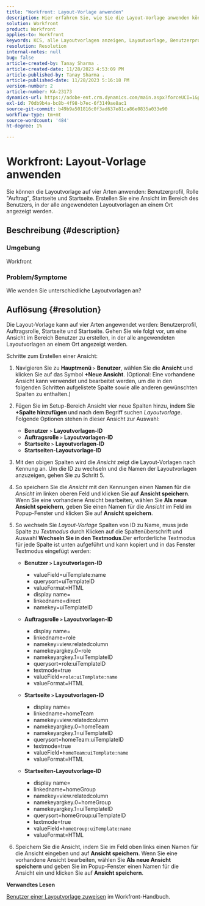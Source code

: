 ```yaml
---
title: "Workfront: Layout-Vorlage anwenden"
description: Hier erfahren Sie, wie Sie die Layout-Vorlage anwenden können.
solution: Workfront
product: Workfront
applies-to: Workfront
keywords: KCS, alle Layoutvorlagen anzeigen, Layoutvorlage, Benutzerprofil, Rolle, Startseite, Startseite, Workfront
resolution: Resolution
internal-notes: null
bug: false
article-created-by: Tanay Sharma .
article-created-date: 11/28/2023 4:53:09 PM
article-published-by: Tanay Sharma .
article-published-date: 11/28/2023 5:16:18 PM
version-number: 2
article-number: KA-23173
dynamics-url: https://adobe-ent.crm.dynamics.com/main.aspx?forceUCI=1&pagetype=entityrecord&etn=knowledgearticle&id=be19a899-0e8e-ee11-8179-6045bd006704
exl-id: 70db9b4a-bc8b-4f98-b7ec-6f3149ae8ac1
source-git-commit: b49b9a501816c0f3ad637e81ca86e0835a033e90
workflow-type: tm+mt
source-wordcount: '484'
ht-degree: 1%

---
```


# Workfront: Layout-Vorlage anwenden


Sie können die Layoutvorlage auf vier Arten anwenden: Benutzerprofil, Rolle &quot;Auftrag&quot;, Startseite und Startseite. Erstellen Sie eine Ansicht im Bereich des Benutzers, in der alle angewendeten Layoutvorlagen an einem Ort angezeigt werden.

## Beschreibung {#description}


### Umgebung

Workfront



### Problem/Symptome

Wie wenden Sie unterschiedliche Layoutvorlagen an?


## Auflösung {#resolution}


Die Layout-Vorlage kann auf vier Arten angewendet werden: Benutzerprofil, Auftragsrolle, Startseite und Startseite. Gehen Sie wie folgt vor, um eine Ansicht im Bereich Benutzer zu erstellen, in der alle angewendeten Layoutvorlagen an einem Ort angezeigt werden.

Schritte zum Erstellen einer Ansicht:

1. Navigieren Sie zu <b>Hauptmenü </b>`>`  <b>Benutzer</b>, wählen Sie die <b>Ansicht </b>und klicken Sie auf das Symbol <b>+Neue Ansicht</b>. (Optional: Eine vorhandene Ansicht kann verwendet und bearbeitet werden, um die in den folgenden Schritten aufgelistete Spalte sowie alle anderen gewünschten Spalten zu enthalten.)
2. Fügen Sie im Setup-Bereich Ansicht vier neue Spalten hinzu, indem Sie <b>+Spalte hinzufügen </b>und nach dem Begriff suchen *Layoutvorlage*. Folgende Optionen stehen in dieser Ansicht zur Auswahl:

   - <b>Benutzer</b> `>`  <b>Layoutvorlagen-ID</b>
   - <b>Auftragsrolle </b>`>`  <b>Layoutvorlagen-ID</b>
   - <b>Startseite </b>`>`  <b>Layoutvorlagen-ID</b>
   - <b>Startseiten-Layoutvorlage-ID</b>
3. Mit den obigen Spalten wird die *Ansicht* zeigt die Layout-Vorlagen nach Kennung an. Um die ID zu wechseln und die Namen der Layoutvorlagen anzuzeigen, gehen Sie zu Schritt 5.
4. So speichern Sie die *Ansicht* mit den Kennungen einen Namen für die *Ansicht* im linken oberen Feld und klicken Sie auf <b>Ansicht speichern</b>. Wenn Sie eine vorhandene Ansicht bearbeiten, wählen Sie <b>Als neue Ansicht speichern</b>, geben Sie einen Namen für die *Ansicht* im Feld im Popup-Fenster und klicken Sie auf <b>Ansicht speichern</b>.
5. So wechseln Sie *Layout-Vorlage* Spalten von ID zu Name, muss jede Spalte zu *Textmodus* durch Klicken auf die Spaltenüberschrift und Auswahl <b>Wechseln Sie in den Textmodus.</b>Der erforderliche Textmodus für jede Spalte ist unten aufgeführt und kann kopiert und in das Fenster Textmodus eingefügt werden:
   - <b>Benutzer `>`  Layoutvorlagen-ID </b>
      - valueField=uiTemplate:name
      - querysort=uiTemplateID
      - valueFormat=HTML
      - display name=
      - linkedname=direct
      - namekey=uiTemplateID


   - <b>Auftragsrolle `>`  Layoutvorlagen-ID </b>
      - display name=
      - linkedname=role
      - namekey=view.relatedcolumn
      - namekeyargkey.0=role
      - namekeyargkey.1=uiTemplateID
      - querysort=role:uiTemplateID
      - textmode=true
      - valueField=`role:uiTemplate:name`
      - valueFormat=HTML


   - <b>Startseite `>`  Layoutvorlagen-ID</b>
      - display name=
      - linkedname=homeTeam
      - namekey=view.relatedcolumn
      - namekeyargkey.0=homeTeam
      - namekeyargkey.1=uiTemplateID
      - querysort=homeTeam:uiTemplateID
      - textmode=true
      - valueField=`homeTeam:uiTemplate:name`
      - valueFormat=HTML


   - <b>Startseiten-Layoutvorlage-ID </b>
      - display name=
      - linkedname=homeGroup
      - namekey=view.relatedcolumn
      - namekeyargkey.0=homeGroup
      - namekeyargkey.1=uiTemplateID
      - querysort=homeGroup:uiTemplateID
      - textmode=true
      - valueField=`homeGroup:uiTemplate:name`
      - valueFormat=HTML
6. Speichern Sie die Ansicht, indem Sie im Feld oben links einen Namen für die Ansicht eingeben und auf <b>Ansicht speichern</b>. Wenn Sie eine vorhandene Ansicht bearbeiten, wählen Sie <b>Als neue Ansicht speichern</b> und geben Sie im Popup-Fenster einen Namen für die Ansicht ein und klicken Sie auf <b>Ansicht speichern</b>.


<b>Verwandtes Lesen</b>

[Benutzer einer Layoutvorlage zuweisen](https://experienceleague.adobe.com/docs/workfront/using/administration-and-setup/customize/layout-templates/assign-users-to-layout-template.html) im Workfront-Handbuch.
